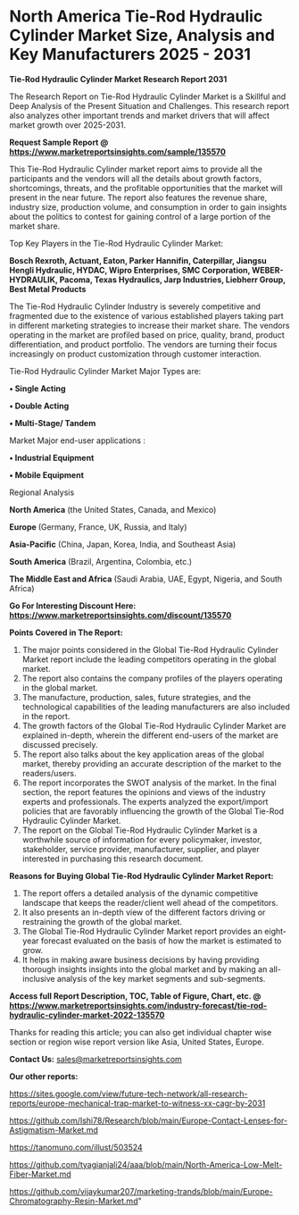  # North America Tie-Rod Hydraulic Cylinder Market Size, Analysis and Key Manufacturers 2025 - 2031

<strong>Tie-Rod Hydraulic Cylinder Market Research Report 2031</strong>

The Research Report on Tie-Rod Hydraulic Cylinder Market is a Skillful and Deep Analysis of the Present Situation and Challenges. This research report also analyzes other important trends and market drivers that will affect market growth over 2025-2031.

<strong>Request Sample Report @ <a href=https://www.marketreportsinsights.com/sample/135570>https://www.marketreportsinsights.com/sample/135570</a></strong>

This Tie-Rod Hydraulic Cylinder market report aims to provide all the participants and the vendors will all the details about growth factors, shortcomings, threats, and the profitable opportunities that the market will present in the near future. The report also features the revenue share, industry size, production volume, and consumption in order to gain insights about the politics to contest for gaining control of a large portion of the market share.

Top Key Players in the Tie-Rod Hydraulic Cylinder Market:

<strong>Bosch Rexroth, Actuant, Eaton, Parker Hannifin, Caterpillar, Jiangsu Hengli Hydraulic, HYDAC, Wipro Enterprises, SMC Corporation, WEBER-HYDRAULIK, Pacoma, Texas Hydraulics, Jarp Industries, Liebherr Group, Best Metal Products</strong>

The Tie-Rod Hydraulic Cylinder Industry is severely competitive and fragmented due to the existence of various established players taking part in different marketing strategies to increase their market share. The vendors operating in the market are profiled based on price, quality, brand, product differentiation, and product portfolio. The vendors are turning their focus increasingly on product customization through customer interaction.

Tie-Rod Hydraulic Cylinder Market Major Types are:

<strong>• Single Acting

• Double Acting

• Multi-Stage/ Tandem</strong>

Market Major end-user applications :

<strong>• Industrial Equipment

• Mobile Equipment</strong>

Regional Analysis

</u><strong><b>North America</b></strong> (the United States, Canada, and Mexico)

<strong><b>Europe </b></strong>(Germany, France, UK, Russia, and Italy)

<strong><b>Asia-Pacific</b></strong> (China, Japan, Korea, India, and Southeast Asia)

<strong><b>South America</b></strong> (Brazil, Argentina, Colombia, etc.)

<strong><b>The Middle East and Africa</b></strong> (Saudi Arabia, UAE, Egypt, Nigeria, and South Africa)

<strong>Go For Interesting Discount Here: <a href=https://www.marketreportsinsights.com/discount/135570>https://www.marketreportsinsights.com/discount/135570</a></strong>

<strong>Points Covered in The Report:</strong>
<ol>
  <li>The major points considered in the Global Tie-Rod Hydraulic Cylinder Market report include the leading competitors operating in the global market.</li>
  <li>The report also contains the company profiles of the players operating in the global market.</li>
  <li>The manufacture, production, sales, future strategies, and the technological capabilities of the leading manufacturers are also included in the report.</li>
  <li>The growth factors of the Global Tie-Rod Hydraulic Cylinder Market are explained in-depth, wherein the different end-users of the market are discussed precisely.</li>
  <li>The report also talks about the key application areas of the global market, thereby providing an accurate description of the market to the readers/users.</li>
  <li>The report incorporates the SWOT analysis of the market. In the final section, the report features the opinions and views of the industry experts and professionals. The experts analyzed the export/import policies that are favorably influencing the growth of the Global Tie-Rod Hydraulic Cylinder Market.</li>
  <li>The report on the Global Tie-Rod Hydraulic Cylinder Market is a worthwhile source of information for every policymaker, investor, stakeholder, service provider, manufacturer, supplier, and player interested in purchasing this research document.</li>
</ol>
<strong>Reasons for Buying Global Tie-Rod Hydraulic Cylinder Market Report:</strong>

<ol>
  <li>The report offers a detailed analysis of the dynamic competitive landscape that keeps the reader/client well ahead of the competitors.</li>
  <li>It also presents an in-depth view of the different factors driving or restraining the growth of the global market.</li>
  <li>The Global Tie-Rod Hydraulic Cylinder Market report provides an eight-year forecast evaluated on the basis of how the market is estimated to grow.</li>
  <li>It helps in making aware business decisions by having providing thorough insights insights into the global market and by making an all-inclusive analysis of the key market segments and sub-segments.</li>
</ol>
<strong>Access full Report Description, TOC, Table of Figure, Chart, etc. @ <a href=https://www.marketreportsinsights.com/industry-forecast/tie-rod-hydraulic-cylinder-market-2022-135570>https://www.marketreportsinsights.com/industry-forecast/tie-rod-hydraulic-cylinder-market-2022-135570</a></strong>


Thanks for reading this article; you can also get individual chapter wise section or region wise report version like Asia, United States, Europe.

<strong>Contact Us:</strong>
sales@marketreportsinsights.com

<strong>Our other reports:</strong>

<a href=https://sites.google.com/view/future-tech-network/all-research-reports/europe-mechanical-trap-market-to-witness-xx-cagr-by-2031>https://sites.google.com/view/future-tech-network/all-research-reports/europe-mechanical-trap-market-to-witness-xx-cagr-by-2031</a>

<a href=https://github.com/Ishi78/Research/blob/main/Europe-Contact-Lenses-for-Astigmatism-Market.md>https://github.com/Ishi78/Research/blob/main/Europe-Contact-Lenses-for-Astigmatism-Market.md</a>

<a href=https://tanomuno.com/illust/503524>https://tanomuno.com/illust/503524</a>

<a href=https://github.com/tyagianjali24/aaa/blob/main/North-America-Low-Melt-Fiber-Market.md>https://github.com/tyagianjali24/aaa/blob/main/North-America-Low-Melt-Fiber-Market.md</a>

<a href=https://github.com/vijaykumar207/marketing-trands/blob/main/Europe-Chromatography-Resin-Market.md>https://github.com/vijaykumar207/marketing-trands/blob/main/Europe-Chromatography-Resin-Market.md</a>"
